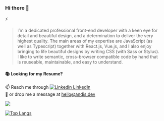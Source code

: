 ### Hi there 👋

⚡ 
> I’m a dedicated professional front-end developer with a keen eye for detail
and beautiful design, and a determination to deliver the very highest quality.
The main areas of my expertise are JavaScript (as well as Typescript) together with
React.js, Vue.js, and I also enjoy bringing to life beautiful designs by writing CSS (with Sass or
Stylus). I like to write semantic, cross-browser compatible code by hand that is
reuseable, maintainable, and easy to understand.


#### 📚  Looking for my Resume? 

📫  Reach me through [![Linkedin](https://i.stack.imgur.com/gVE0j.png) LinkedIn](https://www.linkedin.com/in/andis-kacerovskis/)\
📮  or drop me a message at <hello@andis.dev>

![](https://hit.yhype.me/github/profile?user_id=16293217)

[![Top Langs](https://github-readme-stats.vercel.app/api/top-langs/?username=mnemosx&layout=compact&hide=html&theme=nord&hide_border=true)](https://github.com/anuraghazra/github-readme-stats)
